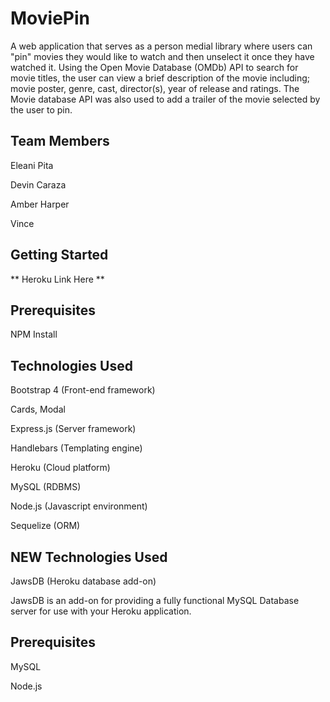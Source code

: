 # MoviePin

A web application that serves as a person medial library where users can "pin" movies they would like to watch and then unselect it once they have watched it.  Using the Open Movie Database (OMDb) API to search for movie titles, the user can view a brief description of the movie including; movie poster, genre, cast, director(s), year of release and ratings. The Movie database API was also used to add a trailer of the movie selected by the user to pin. 


## Team Members
Eleani Pita

Devin Caraza

Amber Harper

Vince

## Getting Started

** Heroku Link Here **

## Prerequisites

NPM Install

## Technologies Used

Bootstrap 4 (Front-end framework)

Cards, Modal

Express.js (Server framework)

Handlebars (Templating engine)

Heroku (Cloud platform)

MySQL (RDBMS)

Node.js (Javascript environment)

Sequelize (ORM)


## NEW Technologies Used

JawsDB (Heroku database add-on)

JawsDB is an add-on for providing a fully functional MySQL Database server for use with your Heroku application.

## Prerequisites

MySQL

Node.js

